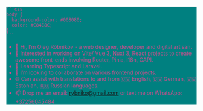 <div style=" background-color: #008080; color: #C84E8C; ">
<pre><code>```css
body {
  background-color: #008080;
  color: #C84E8C;
}
```</code></pre>

- 👋 Hi, I’m Oleg Rõbnikov - a web designer, developer and digital artisan.
- 👀 Interested in working on Vite/ Vue 3, Nuxt 3, React projects to create awesome front-ends involving Router, Pinia, i18n, CAPI.
- 🌱 Learning Typescript and Laravel.
- 💞️ I’m looking to collaborate on various frontend projects.
- 🌐 Can assist with translations to and from 🇺🇸 English, 🇩🇪 German, 🇪🇪 Estonian, 🇷🇺 Russian languages.
- 📫 Drop me an email: rybniko@gmail.com or text me on WhatsApp: +37256045484

<!---
Divewitholeg/Divewitholeg is a ✨ special ✨ repository because its `README.md` (this file) appears on your GitHub profile.
You can click the Preview link to take a look at your changes.
--->
</div>
